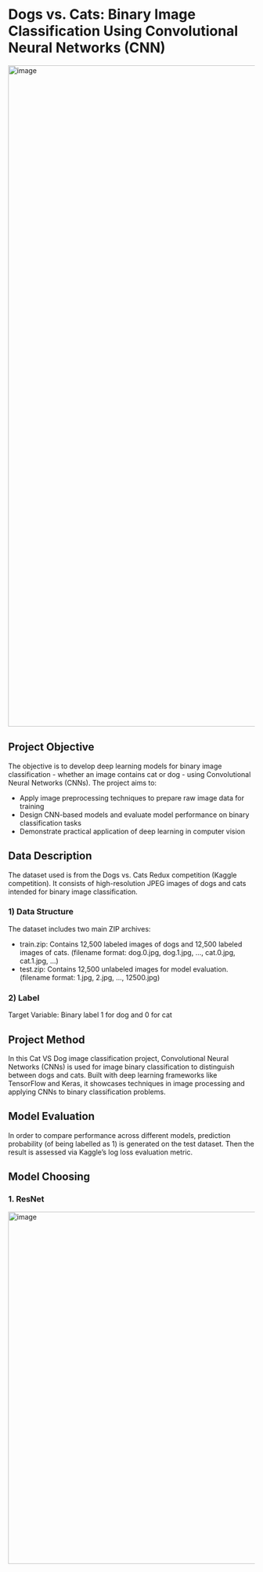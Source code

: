 # Dogs vs. Cats: Binary Image Classification Using Convolutional Neural Networks (CNN)
<img width="1348" alt="image" src="https://github.com/user-attachments/assets/6afaeddf-5def-4d15-b118-c5440c94d16b" />


## Project Objective
The objective is to develop deep learning models for binary image classification - whether an image contains cat or dog - using Convolutional Neural Networks (CNNs). The project aims to:
* Apply image preprocessing techniques to prepare raw image data for training
* Design CNN-based models and evaluate model performance on binary classification tasks
* Demonstrate practical application of deep learning in computer vision

## Data Description
The dataset used is from the Dogs vs. Cats Redux competition (Kaggle competition). It consists of high-resolution JPEG images of dogs and cats intended for binary image classification.
  
  ### 1) Data Structure
  The dataset includes two main ZIP archives:
  * train.zip: Contains 12,500 labeled images of dogs and 12,500 labeled images of cats. (filename format: dog.0.jpg, dog.1.jpg, ..., cat.0.jpg, cat.1.jpg, ...)
  * test.zip: Contains 12,500 unlabeled images for model evaluation. (filename format: 1.jpg, 2.jpg, ..., 12500.jpg)

  ### 2) Label
  Target Variable: Binary label 1 for dog and 0 for cat

## Project Method
In this Cat VS Dog image classification project, Convolutional Neural Networks (CNNs) is used for image binary classification to distinguish between dogs and cats. Built with deep learning frameworks like TensorFlow and Keras, it showcases techniques in image processing and applying CNNs to binary classification problems.

## Model Evaluation
In order to compare performance across different models, prediction probability (of being labelled as 1) is generated on the test dataset. Then the result is assessed via Kaggle’s log loss evaluation metric.

## Model Choosing
### 1. ResNet
<img width="718" alt="image" src="https://github.com/user-attachments/assets/7fe7cc1d-b8c6-4866-b773-c36699d744c2" />

